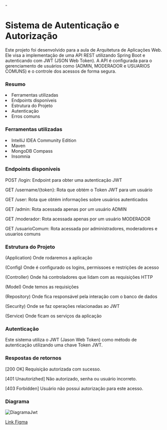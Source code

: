 -<h1>Sistema de Autenticação e Autorização</h1>
<p>Este projeto foi desenvolvido para a aula de Arquitetura de Aplicações Web. Ele visa a implementação de uma API REST utilizando Spring Boot e autenticando com JWT (JSON Web Token). A API é configurada para o gerenciamento de usuários como (ADMIN, MODERADOR e USUARIOS COMUNS) e o controle dos acessos de forma segura.</p>

<h3>Resumo</h3>
<li>Ferramentas utilizadas</li>
<li>Endpoints disponíveis</li>
<li>Estrutura do Projeto</li>
<li>Autenticação</li>
<li>Erros comuns</li>

<h3>Ferramentas utilizadas</h3>
<li>IntelliJ IDEA Community Edition</li>
<li>Maven</li>
<li>MongoDB Compass</li>
<li>Insomnia</li>

<h3>Endpoints disponíveis</h3>
<p>POST /login: Endpoint para obter uma autenticação JWT</p>
<p>GET /username/{token}: Rota que obtém o Token JWT para um usuário</p>
<p>GET /user: Rota que obtém informações sobre usuários autenticados</p>
<p>GET /admin: Rota acessada apenas por um usuário ADMIN</p>
<p>GET /moderador: Rota acessada apenas por um usuário MODERADOR</p>
<p>GET /usuarioComum: Rota acessada por administradores, moderadores e usuarios comuns</p>

<h3>Estrutura do Projeto</h3>
<p>(Application) Onde rodaremos a aplicação</p>
<p>(Config) Onde é configurado os logins, permissoes e restrições de acesso</p>
<p>(Controller) Onde há controladores que lidam com as requisições HTTP</p>
<p>(Model) Onde temos as requisições</h5>
<p>(Repository) Onde fica responsável pela interação com o banco de dados</p>
<p>(Security) Onde se faz operações relacionadas ao JWT </p>
<p>(Service) Onde ficam os serviços da aplicação </p>

<h3>Autenticação</h3>
<p>Este sistema utiliza o JWT (Jason Web Token) como método de autenticação utilizando uma chave Token JWT.</p>

<h3>Respostas de retornos</h3>
<p>[200 OK] Requisição autorizada com sucesso.</p>
<p>[401 Unautorizhed] Não autorizado, senha ou usuário incorreto.</p>
<p>[403 Forbidden] Usuário não possui autorização para este acesso.</p>

<h3>Diagrama</h3>

![DiagramaJwt](https://github.com/EdsonBuzetti/Arquitetura-de-Aplicacoes-Web/assets/126629330/0da474a0-4837-4387-9e6d-373537b03e39)

[Link Figma](https://www.figma.com/board/tr8WgZqoGpmwjJyDOBAMU1/Untitled?node-id=0-1&t=LwBmlAU9o7Hl0ddk-0)


